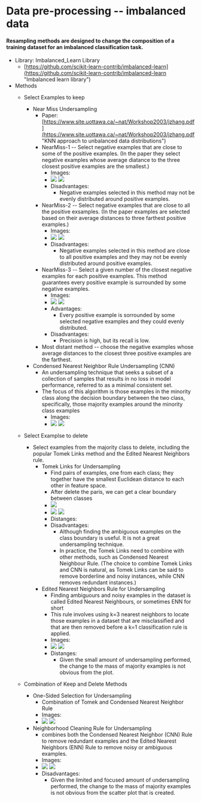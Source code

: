 # Data pre-processing -- imbalanced data #
#### Resampling methods are designed to change the composition of a training dataset for an imbalanced classification task. ####
- Library: Imbalanced_Learn Library
	- [https://github.com/scikit-learn-contrib/imbalanced-learn](https://github.com/scikit-learn-contrib/imbalanced-learn "Imbalanced learn library")
- Methods
	- Select Examples to keep
		- Near Miss Undersampling
			- Paper: [https://www.site.uottawa.ca/~nat/Workshop2003/jzhang.pdf](https://www.site.uottawa.ca/~nat/Workshop2003/jzhang.pdf "KNN approach to unbalanced data distributions")
			- NearMiss-1 -- Select negative examples that are close to some of the positive examples. (In the paper they select negative examples whose average diatance to the three closest positive examples are the smallest.)
				- Images:
				- ![](https://github.com/yuehua-Song666/data_analysis/blob/main/data_processing/img/Imbalanced_data_examples.png) ![](https://github.com/yuehua-Song666/data_analysis/blob/main/data_processing/img/NearMiss1.png)
				- Disadvantages:
					- Negative examples selected in this method may not be evenly distributed around positive examples.
			- NearMiss-2 -- Select negative examples that are close to all the positive exsamples. (In the paper examples are selected based on their average distances to three farthest positive examples.)
				- Images:
				- ![](https://github.com/yuehua-Song666/data_analysis/blob/main/data_processing/img/Imbalanced_data_examples.png) ![](https://github.com/yuehua-Song666/data_analysis/blob/main/data_processing/img/NearMiss2.png)
				- Disadvantages:
					- Negative examples selected in this method are close to all positive examples and they may not be evenly distributed around positive examples.
			- NearMiss-3 -- Select a given number of the closest negative examples for each positive examples. This method guarantees every positive example is surrounded by some negative examples.  
				- Images:
				- ![](https://github.com/yuehua-Song666/data_analysis/blob/main/data_processing/img/Imbalanced_data_examples.png) ![](https://github.com/yuehua-Song666/data_analysis/blob/main/data_processing/img/NearMiss3.png)
				- Advantages:
					- Every positive example is sorrounded by some selected negative examples and they could evenly distributed.
				- Disadvantages:
					- Precision is high, but its recall is low.
			- Most distant method -- choose the negative examples whose average distances to the closest three positive examples are the farthest.
		- Condensed Nearest Neighbor Rule Undersampling (CNN)
			- An undersampling technique that seeks a subset of a collection of samples that results in no loss in model performance, referred to as a minimal consistent set.
			- The focus of this algorithm is those examples in the minority class along the decision boundary between the two class, specifically, those majority examples around the minority class examples
				- Images:
				- ![](https://github.com/yuehua-Song666/data_analysis/blob/main/data_processing/img/Imbalanced_data_examples.png) ![](https://github.com/yuehua-Song666/data_analysis/blob/main/data_processing/img/condensed_nearest_neighbour.png)
				
	- Select Examplse to delete
		- Select examples from the majority class to delete, including the popular Tomek Links method and the Edited Nearest Neighbors rule.
			- Tomek Links for Undersampling
				- Find pairs of examples, one from each class; they together have the smallest Euclidean distance to each other in feature space.
				- After delete the paris, we can get a clear boundary between classes
				- ![](https://github.com/yuehua-Song666/data_analysis/blob/main/data_processing/img/tomek.png)
				- ![](https://github.com/yuehua-Song666/data_analysis/blob/main/data_processing/img/Imbalanced_data_examples.png) ![](https://github.com/yuehua-Song666/data_analysis/blob/main/data_processing/img/TomekLinks.png)
				-  Distanges:
				- Disadvantages:
					- Although finding the ambiguous examples on the class boundary is useful. It is not a great undersampling technique.
					- In practice, the Tomek Links need to combine with other methods, such as Condensed Nearest Neighbour Rule. (The choice to combine Tomek Links and CNN is natural, as Tomek Links can be said to remove borderline and noisy instances, while CNN removes redundant instances.)
			-  Edited Nearest Neighbors Rule for Undersampling
				-  Finding ambiguours and noisy examples in the dataset is called Edited Nearest Neighbours, or sometimes ENN for short
				-  This rule involves using k=3 nearest neighbors to locate those examples in a dataset that are misclassified and that are then removed before a k=1 classification rule is applied.
				-  Images:
				-  ![](https://github.com/yuehua-Song666/data_analysis/blob/main/data_processing/img/Imbalanced_data_examples.png) ![](https://github.com/yuehua-Song666/data_analysis/blob/main/data_processing/img/EditedNearestNeighbour.png)
				-  Distanges:
					-  Given the small amount of undersampling performed, the change to the mass of majority examples is not obvious from the plot.
	- Combination of Keep and Delete Methods
		- One-Sided Selection for Undersampling
			- Combination of Tomek and Condensed Nearest Neighbor Rule
			- Images:
			- ![](https://github.com/yuehua-Song666/data_analysis/blob/main/data_processing/img/Imbalanced_data_examples.png) ![](https://github.com/yuehua-Song666/data_analysis/blob/main/data_processing/img/EditedNearestNeighbour.png)
		- Neighborhood Cleaning Rule for Undersampling
			- combines both the Condensed Nearest Neighbor (CNN) Rule to remove redundant examples and the Edited Nearest Neighbors (ENN) Rule to remove noisy or ambiguous examples.
			- Images:
			- ![](https://github.com/yuehua-Song666/data_analysis/blob/main/data_processing/img/Imbalanced_data_examples.png) ![](https://github.com/yuehua-Song666/data_analysis/blob/main/data_processing/img/EditedNearestNeighbour.png)
			- Disadvantages:
				- Given the limited and focused amount of undersampling performed, the change to the mass of majority examples is not obvious from the scatter plot that is created.
